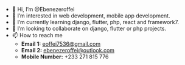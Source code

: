 - 👋 Hi, I’m @Ebenezeroffei
- 👀 I’m interested in web development, mobile app development.
- 🌱 I’m currently learning django, flutter, php, react and framework7.
- 💞️ I’m looking to collaborate on django, flutter or php projects.
- 📫 How to reach me 
  - **Email 1:** eoffei7536@gmail.com
  - **Email 2:** ebenezeroffei@outlook.com
  - **Mobile Number:** +233 271 815 776

<!---
Ebenezeroffei/Ebenezeroffei is a ✨ special ✨ repository because its `README.md` (this file) appears on your GitHub profile.
You can click the Preview link to take a look at your changes.
--->
